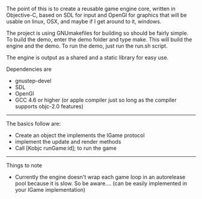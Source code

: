 The point of this is to create a reusable game engine core, written in Objective-C, based on SDL for input and OpenGl for graphics that will be usable on linux, OSX, and maybe if I get around to it, windows.

The project is using GNUmakefiles for building so should be fairly simple. To build the demo, enter the demo folder and type make. This will build the engine and the demo. To run the demo, just run the run.sh script.

The engine is output as a shared and a static library for easy use.

Dependencies are 

* gnustep-devel
* SDL
* OpenGl
* GCC 4.6 or higher (or apple compiler just so long as the compiler supports objc-2.0 features)

---------------------------------------------
The basics follow are:

* Create an object the implements the IGame protocol
* implement the update and render methods
* Call [Kobjc runGame:id<IGame>]; to run the game

---------------------------------------------
Things to note 

* Currently the engine doesn't wrap each game loop in an autorelease pool because it is slow. So be aware.... (can be easily implemented in your IGame implementation)
